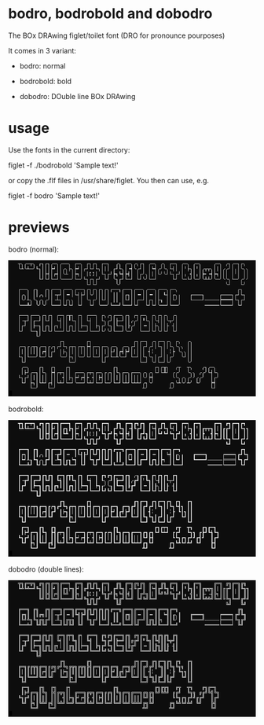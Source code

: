 # bodro, bodrobold and dobodro
The BOx DRAwing figlet/toilet font (DRO for pronounce pourposes)

It comes in 3 variant:

  * bodro: normal

  * bodrobold: bold

  * dobodro: DOuble line BOx DRAwing

# usage

Use the fonts in the current directory:

figlet -f ./bodrobold 'Sample text!'

or copy the .flf files in /usr/share/figlet. You then can use, e.g.

figlet -f bodro 'Sample text!'

# previews
bodro (normal):

![bodro preview](https://github.com/pemazzon/bodro/blob/main/bodro-preview.png)

bodrobold:

![bodrobold preview](https://github.com/pemazzon/bodro/blob/main/bodrobold-preview.png)

dobodro (double lines):

![dobodro preview](https://github.com/pemazzon/bodro/blob/main/dobodro-preview.png)

